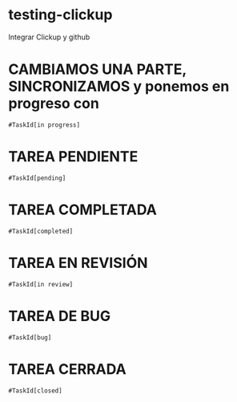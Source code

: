 # testing-clickup
Integrar Clickup y github


# CAMBIAMOS UNA PARTE, SINCRONIZAMOS y ponemos en progreso con
``#TaskId[in progress]``


# TAREA PENDIENTE
``#TaskId[pending]``

# TAREA COMPLETADA
``#TaskId[completed]``

# TAREA EN REVISIÓN
``#TaskId[in review]``


# TAREA DE BUG
``#TaskId[bug]``

# TAREA CERRADA
``#TaskId[closed]``
